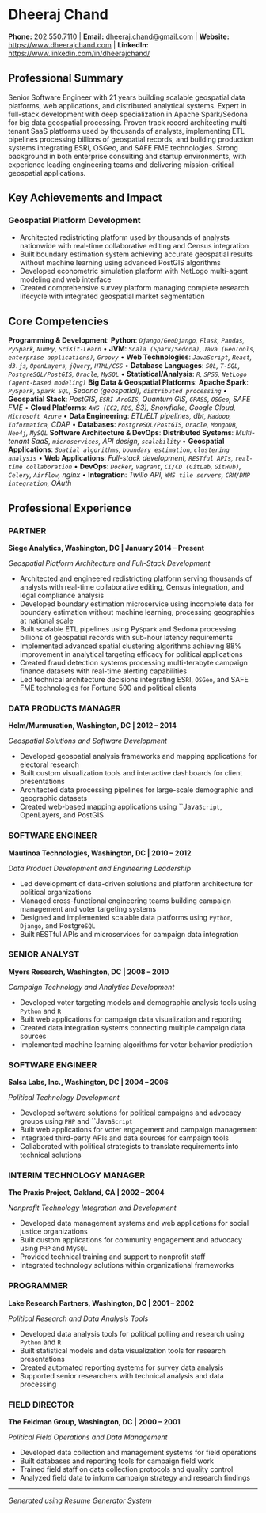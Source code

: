 # Dheeraj Chand

**Phone:** 202.550.7110 | **Email:** dheeraj.chand@gmail.com | **Website:** https://www.dheerajchand.com | **LinkedIn:** https://www.linkedin.com/in/dheerajchand/

## Professional Summary

Senior Software Engineer with 21 years building scalable geospatial data platforms, web applications, and distributed analytical systems. Expert in full-stack development with deep specialization in Apache Spark/Sedona for big data geospatial processing. Proven track record architecting multi-tenant SaaS platforms used by thousands of analysts, implementing ETL pipelines processing billions of geospatial records, and building production systems integrating ESRI, OSGeo, and SAFE FME technologies. Strong background in both enterprise consulting and startup environments, with experience leading engineering teams and delivering mission-critical geospatial applications.

## Key Achievements and Impact

### Geospatial Platform Development
- Architected redistricting platform used by thousands of analysts nationwide with real-time collaborative editing and Census integration
- Built boundary estimation system achieving accurate geospatial results without machine learning using advanced PostGIS algorithms
- Developed econometric simulation platform with NetLogo multi-agent modeling and web interface
- Created comprehensive survey platform managing complete research lifecycle with integrated geospatial market segmentation

## Core Competencies

**Programming & Development**: **Python**: *`Django/GeoDjango`, `Flask`, `Pandas`, `PySpark`, `NumPy`, `SciKit-Learn`* • **JVM**: *`Scala (Spark/Sedona)`, `Java (GeoTools`, `enterprise applications)`, `Groovy`* • **Web Technologies**: *`JavaScript`, `React`, `d3.js`, `OpenLayers`, `jQuery`, `HTML/CSS`* • **Database Languages**: *`SQL`, `T-SQL`, `PostgreSQL/PostGIS`, `Oracle`, `MySQL`* • **Statistical/Analysis**: *`R`, `SPSS`, `NetLogo (agent-based modeling)`*
**Big Data & Geospatial Platforms**: **Apache Spark**: *`PySpark`, `Spark SQL`, Sedona (geospatial), `distributed processing`* • **Geospatial Stack**: *PostGIS, `ESRI ArcGIS`, Quantum GIS, `GRASS`, `OSGeo`, SAFE FME* • **Cloud Platforms**: *`AWS (EC2`, `RDS`, S3), Snowflake, Google Cloud, `Microsoft Azure`* • **Data Engineering**: *ETL/ELT pipelines, dbt, `Hadoop`, `Informatica`, CDAP* • **Databases**: *`PostgreSQL/PostGIS`, `Oracle`, `MongoDB`, `Neo4j`, `MySQL`*
**Software Architecture & DevOps**: **Distributed Systems**: *Multi-tenant SaaS, `microservices`, API design, `scalability`* • **Geospatial Applications**: *`Spatial algorithms`, `boundary estimation`, `clustering analysis`* • **Web Applications**: *Full-stack development, `RESTful APIs`, `real-time collaboration`* • **DevOps**: *`Docker`, `Vagrant`, `CI/CD (GitLab`, `GitHub)`, `Celery`, `Airflow`, nginx* • **Integration**: *Twilio API, `WMS tile servers`, `CRM/DMP integration`, OAuth*

## Professional Experience

### PARTNER
**Siege Analytics, Washington, DC | January 2014 – Present**

*Geospatial Platform Architecture and Full-Stack Development*

- Architected and engineered redistricting platform serving thousands of analysts with real-time collaborative editing, Census integration, and legal compliance analysis
- Developed boundary estimation microservice using incomplete data for boundary estimation without machine learning, processing geographies at national scale
- Built scalable ETL pipelines using Py`Spark` and Sedona processing billions of geospatial records with sub-hour latency requirements
- Implemented advanced spatial clustering algorithms achieving 88% improvement in analytical targeting efficacy for political applications
- Created fraud detection systems processing multi-terabyte campaign finance datasets with real-time alerting capabilities
- Led technical architecture decisions integrating ES`R`I, `OSGeo`, and SAFE FME technologies for Fortune 500 and political clients

### DATA PRODUCTS MANAGER
**Helm/Murmuration, Washington, DC | 2012 – 2014**

*Geospatial Solutions and Software Development*

- Developed geospatial analysis frameworks and mapping applications for electoral research
- Built custom visualization tools and interactive dashboards for client presentations
- Architected data processing pipelines for large-scale demographic and geographic datasets
- Created web-based mapping applications using ``Java`Script`, OpenLayers, and PostGIS

### SOFTWARE ENGINEER
**Mautinoa Technologies, Washington, DC | 2010 – 2012**

*Data Product Development and Engineering Leadership*

- Led development of data-driven solutions and platform architecture for political organizations
- Managed cross-functional engineering teams building campaign management and voter targeting systems
- Designed and implemented scalable data platforms using `Python`, `Django`, and Postgre`SQL`
- Built `R`ESTful APIs and microservices for campaign data integration

### SENIOR ANALYST
**Myers Research, Washington, DC | 2008 – 2010**

*Campaign Technology and Analytics Development*

- Developed voter targeting models and demographic analysis tools using `Python` and `R`
- Built web applications for campaign data visualization and reporting
- Created data integration systems connecting multiple campaign data sources
- Implemented machine learning algorithms for voter behavior prediction

### SOFTWARE ENGINEER
**Salsa Labs, Inc., Washington, DC | 2004 – 2006**

*Political Technology Development*

- Developed software solutions for political campaigns and advocacy groups using `PHP` and ``Java`Script`
- Built web applications for voter engagement and campaign management
- Integrated third-party APIs and data sources for campaign tools
- Collaborated with political strategists to translate requirements into technical solutions

### INTERIM TECHNOLOGY MANAGER
**The Praxis Project, Oakland, CA | 2002 – 2004**

*Nonprofit Technology Integration and Development*

- Developed data management systems and web applications for social justice organizations
- Built custom applications for community engagement and advocacy using `PHP` and My`SQL`
- Provided technical training and support to nonprofit staff
- Integrated technology solutions within organizational frameworks

### PROGRAMMER
**Lake Research Partners, Washington, DC | 2001 – 2002**

*Political Research and Data Analysis Tools*

- Developed data analysis tools for political polling and research using `Python` and `R`
- Built statistical models and data visualization tools for research presentations
- Created automated reporting systems for survey data analysis
- Supported senior researchers with technical analysis and data processing

### FIELD DIRECTOR
**The Feldman Group, Washington, DC | 2000 – 2001**

*Political Field Operations and Data Management*

- Developed data collection and management systems for field operations
- Built databases and reporting tools for campaign field work
- Trained field staff on data collection protocols and quality control
- Analyzed field data to inform campaign strategy and research findings

---

*Generated using Resume Generator System*